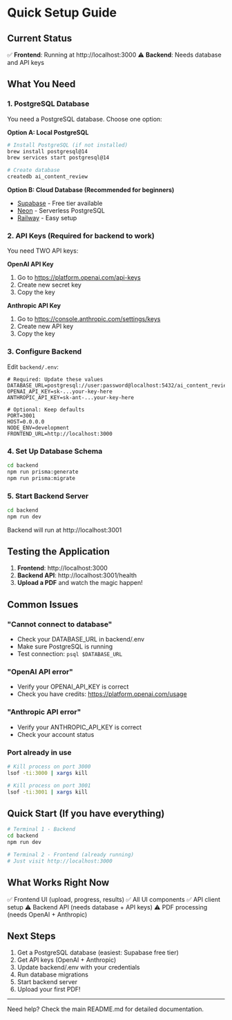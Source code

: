 # Quick Setup Guide

## Current Status

✅ **Frontend**: Running at http://localhost:3000
⚠️ **Backend**: Needs database and API keys

## What You Need

### 1. PostgreSQL Database
You need a PostgreSQL database. Choose one option:

**Option A: Local PostgreSQL**
```bash
# Install PostgreSQL (if not installed)
brew install postgresql@14
brew services start postgresql@14

# Create database
createdb ai_content_review
```

**Option B: Cloud Database (Recommended for beginners)**
- [Supabase](https://supabase.com) - Free tier available
- [Neon](https://neon.tech) - Serverless PostgreSQL
- [Railway](https://railway.app) - Easy setup

### 2. API Keys (Required for backend to work)

You need TWO API keys:

**OpenAI API Key**
1. Go to https://platform.openai.com/api-keys
2. Create new secret key
3. Copy the key

**Anthropic API Key**
1. Go to https://console.anthropic.com/settings/keys
2. Create new API key
3. Copy the key

### 3. Configure Backend

Edit `backend/.env`:

```env
# Required: Update these values
DATABASE_URL=postgresql://user:password@localhost:5432/ai_content_review
OPENAI_API_KEY=sk-...your-key-here
ANTHROPIC_API_KEY=sk-ant-...your-key-here

# Optional: Keep defaults
PORT=3001
HOST=0.0.0.0
NODE_ENV=development
FRONTEND_URL=http://localhost:3000
```

### 4. Set Up Database Schema

```bash
cd backend
npm run prisma:generate
npm run prisma:migrate
```

### 5. Start Backend Server

```bash
cd backend
npm run dev
```

Backend will run at http://localhost:3001

## Testing the Application

1. **Frontend**: http://localhost:3000
2. **Backend API**: http://localhost:3001/health
3. **Upload a PDF** and watch the magic happen!

## Common Issues

### "Cannot connect to database"
- Check your DATABASE_URL in backend/.env
- Make sure PostgreSQL is running
- Test connection: `psql $DATABASE_URL`

### "OpenAI API error"
- Verify your OPENAI_API_KEY is correct
- Check you have credits: https://platform.openai.com/usage

### "Anthropic API error"
- Verify your ANTHROPIC_API_KEY is correct
- Check your account status

### Port already in use
```bash
# Kill process on port 3000
lsof -ti:3000 | xargs kill

# Kill process on port 3001
lsof -ti:3001 | xargs kill
```

## Quick Start (If you have everything)

```bash
# Terminal 1 - Backend
cd backend
npm run dev

# Terminal 2 - Frontend (already running)
# Just visit http://localhost:3000
```

## What Works Right Now

✅ Frontend UI (upload, progress, results)
✅ All UI components
✅ API client setup
⚠️ Backend API (needs database + API keys)
⚠️ PDF processing (needs OpenAI + Anthropic)

## Next Steps

1. Get a PostgreSQL database (easiest: Supabase free tier)
2. Get API keys (OpenAI + Anthropic)
3. Update backend/.env with your credentials
4. Run database migrations
5. Start backend server
6. Upload your first PDF!

---

Need help? Check the main README.md for detailed documentation.
